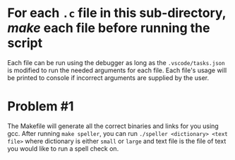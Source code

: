 # For each `.c` file in this sub-directory, _make_ each file before running the script

Each file can be run using the debugger as long as the `.vscode/tasks.json` is modified to run the needed arguments for each file. Each file's usage will be printed to console if incorrect arguments are supplied by the user.

# Problem #1

The Makefile will generate all the correct binaries and links for you using gcc. After running `make speller`, you can run `./speller <dictionary> <text file>` where dictionary is either `small` or `large` and text file is the file of text you would like to run a spell check on.
